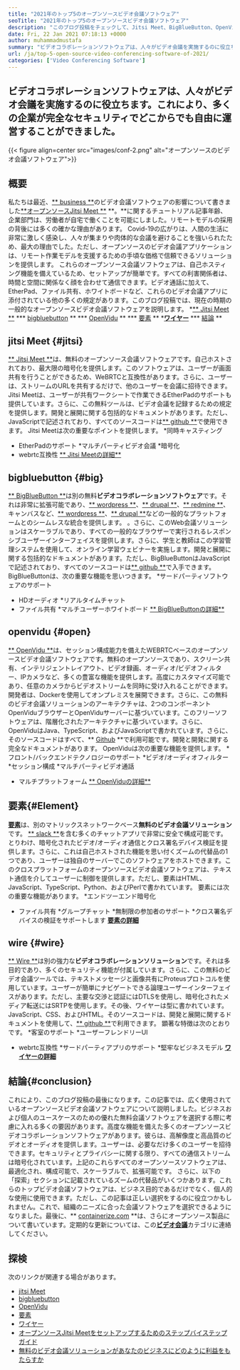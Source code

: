 ```yaml
---
title: "2021年のトップ5のオープンソースビデオ会議ソフトウェア" 
seoTitle: "2021年のトップ5のオープンソースビデオ会議ソフトウェア" 
description: "このブログ投稿をチェックして、Jitsi Meet、BigBlueButton、OpenVidu、Element、Wireを含むトップオープンソースビデオ会議ソフトウェアについて学びます。" 
date: Fri, 22 Jan 2021 07:18:13 +0000
author: muhammadmustafa
summary: "ビデオコラボレーションソフトウェアは、人々がビデオ会議を実施するのに役立ちます。これにより、多くの企業が完全なセキュリティでどこからでも自由に運営することができました。" 
url: /ja/top-5-open-source-video-conferencing-software-of-2021/
categories: ['Video Conferencing Software']
---
```


## ビデオコラボレーションソフトウェアは、人々がビデオ会議を実施するのに役立ちます。これにより、多くの企業が完全なセキュリティでどこからでも自由に運営することができました。

{{< figure align=center src="images/conf-2.png" alt="オープンソースのビデオ会議ソフトウェア">}}


## 概要
私たちは最近、[** business **][1]のビデオ会議ソフトウェアの影響について書きました[**オープンソースJitsi Meet **][2] **。**に関するチュートリアル記事年齢、企業部門は、労働者が自宅で働くことを可能にしました。リモートモデルの採用の背後には多くの確かな理由があります。 Covid-19の広がりは、人間の生活に非常に激しく感染し、人々が集まりや肉体的な会議を避けることを強いられたため、最大の理由でした。ただし、オープンソースのビデオ会議アプリケーションは、リモート作業モデルを支援するための手頃な価格で信頼できるソリューションを提供します。
これらのオープンソース会議ソフトウェアは、自己ホスティング機能を備えているため、セットアップが簡単です。すべての利害関係者は、時間と空間に関係なく顔を合わせて通信できます。ビデオ通話に加えて、EtherPad、ファイル共有、ホワイトボードなど、これらのビデオ会議アプリに添付されている他の多くの規定があります。このブログ投稿では、現在の時期の一般的なオープンソースビデオ会議ソフトウェアを説明します。
  *[** Jitsi Meet **][3]
  *** [bigbluebutton][4] **
  *** [OpenVidu][5] **
  *** [要素][6] **
  *[**ワイヤー**][7]
  *** [結論][8] **

## jitsi Meet {#jitsi}
[** Jitsi Meet **][9]は、無料のオープンソース会議ソフトウェアです。自己ホストされており、最大限の暗号化を提供します。このソフトウェアは、ユーザーが画面共有を行うことができるため、WeBRTCと互換性があります。さらに、ユーザーは、ストリームのURLを共有するだけで、他のユーザーを会議に招待できます。 Jitsi Meetは、ユーザーが共有ワークシートで作業できるEtherPadのサポートも提供しています。さらに、この無料ツールは、ビデオ会議を記録するための規定を提供します。開発と展開に関する包括的なドキュメントがあります。ただし、JavaScriptで記述されており、すべてのソースコードは[** github **][10]で使用できます。
Jitsi Meetは次の重要なポイントを提供します。
  *同時キャスティング
  * EtherPadのサポート
  *マルチパーティビデオ会議
  *暗号化
  * webrtc互換性
[** Jitsi Meetの詳細**][11]

## bigbluebutton {#big}
[** BigBlueButton **][12]は別の無料**ビデオコラボレーションソフトウェア**です。それは非常に拡張可能であり、[** wordpress **][13]、[** drupal **][14]、[** redmine **][15]、キャンバスなど、[** wordpress **][13]、[** drupal **][14]などの一般的なプラットフォームとのシームレスな統合を提供します。 。さらに、このWeb会議ソリューションはスケーラブルであり、すべての一般的なブラウザーで実行されるレスポンシブユーザーインターフェイスを提供します。さらに、学生と教師はこの学習管理システムを使用して、オンライン学習ウェビナーを実施します。開発と展開に関する包括的なドキュメントがあります。ただし、BigBlueButtonはJavaScriptで記述されており、すべてのソースコードは[** github **][16]で入手できます。
BigBlueButtonは、次の重要な機能を思いつきます。
  *サードパーティソフトウェアのサポート
  * HDオーディオ
  *リアルタイムチャット
  * ファイル共有
  *マルチユーザーホワイトボード
[** BigBlueButtonの詳細**][17]

## openvidu {#open}
[** OpenVidu **][18]は、セッション構成能力を備えたWEBRTCベースのオープンソースビデオ会議ソフトウェアです。無料のオープンソースであり、スクリーン共有、インテリジェントレイアウト、ビデオ録画、オーディオ/ビデオフィルター、IPカメラなど、多くの豊富な機能を提供します。高度にカスタマイズ可能であり、任意のカメラからビデオストリームを同時に受け入れることができます。開発者は、Dockerを使用してオンプレミスを展開できます。さらに、この無料のビデオ会議ソリューションのアーキテクチャは、2つのコンポーネントOpenViduブラウザーとOpenViduサーバーに基づいています。このフリーソフトウェアは、階層化されたアーキテクチャに基づいています。さらに、OpenViduはJava、TypeScript、およびJavaScriptで書かれています。さらに、そのソースコードはすべて、** [Github][19] **で利用可能です。開発と開発に関する完全なドキュメントがあります。
OpenViduは次の重要な機能を提供します。
  *フロント/バックエンドテクノロジーのサポート
  *ビデオ/オーディオフィルター
  *セッション構成
  *マルチパーティビデオ通話
  * マルチプラットフォーム
[** OpenViduの詳細**][18]

## 要素{#Element}
[**要素**][20]は、別のマトリックスネットワークベース**無料のビデオ会議ソリューション**です。 [** slack **][21]を含む多くのチャットアプリで非常に安全で構成可能です。とりわけ、暗号化されたビデオ/オーディオ通信とクロス署名デバイス検証を提供します。さらに、これは自己ホストされた機能を思い付くズームの代替品の1つであり、ユーザーは独自のサーバーでこのソフトウェアをホストできます。このクロスプラットフォームのオープンソースビデオ会議ソフトウェアは、テキスト通信を介してユーザーに制御を提供します。ただし、要素はHTML、JavaScript、TypeScript、Python、およびPerlで書かれています。
要素には次の重要な機能があります。
  *エンドツーエンド暗号化
  * ファイル共有
  *グループチャット
  *無制限の参加者のサポート
  *クロス署名デバイスの検証をサポートします
[**要素の詳細**][20]

## wire {#wire}
[** Wire **][23]は別の強力な**ビデオコラボレーションソリューション**です。それは多目的であり、多くのセキュリティ機能が付属しています。さらに、この無料のビデオ会議ツールでは、テキストメッセージと画像共有にProteusプロトコルを使用しています。ユーザーが簡単にナビゲートできる論理ユーザーインターフェイスがあります。ただし、主要な交渉と認証にはDTLSを使用し、暗号化されたメディア転送にはSRTPを使用します。その後、ワイヤーは型に書かれています。JavaScript、CSS、およびHTML。そのソースコードは、開発と展開に関するドキュメントを使用して、[** github **][24]で利用できます。
顕著な特徴は次のとおりです。
  *客室のサポート
  *ユーザーフレンドリーUI
  * webrtc互換性
  *サードパーティアプリのサポート
  *堅牢なビジネスモデル
[**ワイヤーの詳細**][25]

## 結論{#conclusion}
これにより、このブログ投稿の最後になります。この記事では、広く使用されているオープンソースビデオ会議ソフトウェアについて説明しました。ビジネスおよび個人のユースケースのための優れた無料会議ソフトウェアを選択する際に考慮に入れる多くの要因があります。高度な機能を備えた多くのオープンソースビデオコラボレーションソフトウェアがあります。彼らは、高解像度と高品質のビデオとオーディオを提供します。ユーザーは、必要なだけ多くのユーザーを招待できます。セキュリティとプライバシーに関する限り、すべての通信ストリームは暗号化されています。上記のこれらすべてのオープンソースソフトウェアは、最適化され、構成可能で、スケーラブルで、拡張可能です。
さらに、以下の「探索」セクションに記載されているズームの代替品がいくつかあります。これらのトップビデオ会議ソフトウェアは、ビジネス目的であるだけでなく、個人的な使用に使用できます。ただし、この記事は正しい選択をするのに役立つかもしれません。これで、組織のニーズに合った会議ソフトウェアを選択できるようになりました。最後に、** [containerize.com][26] **は、さらにオープンソース製品について書いています。定期的な更新については、この[**ビデオ会議**][27]カテゴリに連絡してください。

## 探検
次のリンクが関連する場合があります。
  * [jitsi Meet][9]
  * [bigbluebutton][12]
  * [OpenVidu][18]
  * [要素][20]
  * [ワイヤー][23]
  * [オープンソースJitsi Meetをセットアップするためのステップバイステップガイド][2]
  * [無料のビデオ会議ソリューションがあなたのビジネスにどのように利益をもたらすか][28]

  
[1]: https://blog.containerize.com/video-conferencing-software/video-conferencing-apps-how-it-benefits-your-business/
[2]: https://blog.containerize.com/video-conferencing-software/how-to-set-up-open-source-jitsi-meet/
[3]: #jitsi
[4]: #big
[5]: #open
[6]: #element
[7]: #wire
[8]: #Conclusion
[9]: https://products.containerize.com/video-conferencing/jitsi
[10]: https://github.com/jitsi/jitsi-meet
[11]: https://jitsi.org/jitsi-meet/
[12]: https://products.containerize.com/video-conferencing/bigbluebutton
[13]: https://products.containerize.com/blogging/wordpress
[14]: https://products.containerize.com/content-management/drupal
[15]: https://products.containerize.com/project-management/redmine
[16]: https://github.com/bigbluebutton/bigbluebutton
[17]: https://bigbluebutton.org/
[18]: https://products.containerize.com/video-conferencing/openvidu
[19]: https://github.com/OpenVidu/openvidu
[20]: https://products.containerize.com/video-conferencing/element
[21]: https://slack.com/intl/en-pk/
[22]: https://github.com/vector-im/element-web
[23]: https://products.containerize.com/video-conferencing/wire
[24]: https://github.com/wireapp/wire-webapp
[25]: https://app.wire.com/
[26]: https://www.containerize.com/
[27]: https://products.containerize.com/video-conferencing/
[28]: https://blog.containerize.com/
